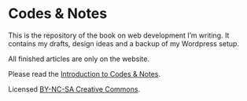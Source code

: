 # Codes & Notes

This is the repository of the book on web development I’m writing. It contains my drafts, design ideas and a backup of my Wordpress setup.

All finished articles are only on the website.

Please read the [Introduction to Codes & Notes](http://codesandnotes.com/introduction).

Licensed [BY-NC-SA Creative Commons](http://creativecommons.org/licenses/by-nc-sa/3.0/).
